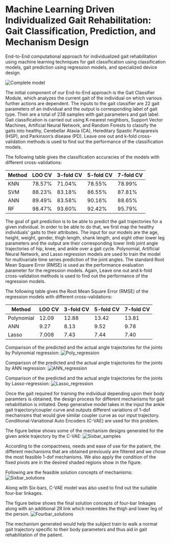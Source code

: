 # Machine Learning Driven Individualized Gait Rehabilitation: Gait Classification, Prediction, and Mechanism Design

End-to-End computational approach for individualized gait rehabilitation using machine learning techniques for gait classification using classification models, gait prediction using regression models, and specialized device design.
<br/>

![Complete model](Figures/Complete_model.PNG)

The initial component of our End-to-End approach is the Gait Classifier Module, which analyzes the current gait of the individual on which various further actions are dependent. The inputs to the gait classifier are 22 gait parameters of an individual and the output is corresponding label of gait type. Their are a total of 238 samples with gait parameters and gait label. Gait classification is carried out using K-nearest neighbors, Support Vector Machines, Artificial Neural Network, and Random Forests to classify the gaits into healthy, Cerebellar Ataxia (CA), Hereditary Spastic Paraparesis (HSP), and Parkinson’s disease (PD). Leave one out and k-fold cross-validation methods is used to find out the performance of the classification models.

The following table gives the classification accuracies of the models with different cross-validations:

| Method  | LOO CV | 3-fold CV  | 5-fold CV | 7-fold CV |
| ------------- | ------------- | ------------- | ------------- | ------------- |
| KNN  | 78.57%  | 71.04%  | 78.55%  | 78.99%  |
| SVM  | 88.23%  | 83.18%  | 86.55%  | 87.81%  |
| ANN  | 89.49%  | 83.58%  | 90.16%  | 88.65%  |
| RF   | 98.47%  | 93.60%  | 92.42%  | 95.79%  |

The goal of gait prediction is to be able to predict the gait trajectories for a given individual. In order to be able to do that, we first map the healthy individuals' gaits to their attributes. The input for our models are the age, height, weight, gender, thigh length, shank length, and eight other lower leg parameters and the output are their corresponding lower limb joint angle trajectories of hip, knee, and ankle over a gait cycle. Polynomial, Artificial Neural Network, and Lasso regression models are used to train the model for multivariate time series prediction of the joint angles. The standard Root Mean Square Error (RMSE) is used as the performance evaluation parameter for the regression models. Again, Leave one out and k-fold cross-validation methods is used to find out the performance of the regression models.

The following table gives the Root Mean Square Error (RMSE) of the regression models with different cross-validations:

| Method  | LOO CV | 3-fold CV  | 5-fold CV | 7-fold CV |
| ------------- | ------------- | ------------- | ------------- | ------------- |
| Polynomial  | 12.09  | 12.88  |  13.42  | 13.81  |
| ANN  |  9.27  |  8.13  | 9.52  |  9.78  |
| Lasso  | 7.008 |  7.43  |  7.44  |  7.40  |

Comparison of the predicted and the actual angle trajectories for the joints by Polynomial regression:
![Poly_regression](Figures/Poly_regression.PNG)

Comparison of the predicted and the actual angle trajectories for the joints by ANN regression:
![ANN_regression](Figures/ANN_regression.PNG)

Comparison of the predicted and the actual angle trajectories for the joints by Lasso-regression:
![Lasso_regression](Figures/Lasso_regression.PNG)

Once the gait required for training the individual depending upon their body paramters is obtained, the design process for different mechanisms for gait rehabilitation is initiated. Deep generative model takes in the input the ankle gait trajectory/coupler curve and outputs different variations of 1-dof mechanisms that would give similar coupler curve as our input trajectory. Conditional-Variational Auto Encoders (C-VAE) are used for this problem.

The figure below shows some of the mechanism designs generated for the given ankle trajectory by the C-VAE:
![Sixbar_samples](Figures/Sixbar_samples.PNG)

According to the compactness, needs and ease of use for the patient, the different mechanisms that are obtained previously are filtered and we chose the most feasible 1-dof mechanisms. We also apply the condition of the fixed pivots are in the desired shaded regions show in the figure.

Following are the feasible solution concepts of mechanisms:
![Sixbar_solutions](Figures/Sixbar_solutions.PNG)

Along with Six-bars, C-VAE model was also used to find out the suitable four-bar linkages.

The figure below shows the final solution concepts of four-bar linkages along with an additional 2R link which resembles the thigh and lower leg of the person.
![Fourbar_solutions](Figures/Fourbar_solutions.PNG)

The mechanism generated would help the subject train to walk a normal gait trajectory specific to their body parameters and thus aid in gait rehabilitation of the patient.
